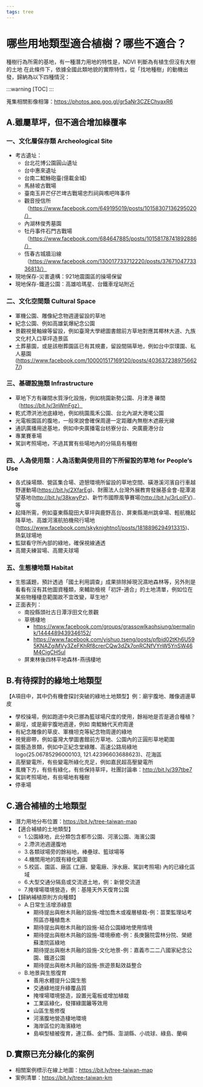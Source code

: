 ```yaml
---
tags: tree
---
```


# 哪些用地類型適合植樹？哪些不適合？

種樹行為所需的基地，有一種潛力用地的特性是，NDVI 判斷為有植生但沒有大樹的土地
在此條件下，依據全國此類地貌的實際特性，從「找地種樹」的動機出發，歸納為以下四種情況：

:::warning
[TOC]
:::

蒐集相關影像相簿：https://photos.app.goo.gl/gr5aNr3CZEChyaxR6

## A.雖屬草坪，但不適合增加綠覆率

### 一、文化層保存類 Archeological Site

- 考古遺址：
    - 台北花博公園圓山遺址
    - 台中惠來遺址
    - 台南二鯤鯓砲臺(億載金城)
    - 馬赫坡古戰場
    - 臺南玉井芒仔芒埤古戰場忠烈祠與噍吧哖事件
    - 觀音授信所（https://www.facebook.com/649195019/posts/10158307136295020/）
    - 內湖林俊秀墓園
    - 牡丹事件石門古戰場（https://www.facebook.com/684647885/posts/10158178741892886/）
    - 恆春古城牆沿線（https://www.facebook.com/130017733712220/posts/3767104773336813/）
- 現地保存-災害遺構：921地震園區的操場保留
- 現地保存-鐵道公園：高雄哈瑪星、台鐵車埕站附近


### 二、文化空間類 Cultural Space

- 軍機公園、雕像紀念物週邊留設的草地
- 紀念公園、例如高雄氣爆紀念公園
- 景觀視覺軸線等留設，例如臺灣大學總圖書館前方草地對應其椰林大道、九族文化村入口草坪造景區
- 土葬墓園，或是該樹葬園區已有其規畫，留設間隔草地，例如台中崇璞園、私人墓園(https://www.facebook.com/100001517169120/posts/4036372389756627/) 

### 三、基礎設施類 Infrastructure 

- 草地下方有礫間水質淨化設施，例如桃園新勢公園、月津港 礫間（https://bit.ly/3nWmFgz）
- 乾式滯洪池池底綠地，例如桃園風禾公園、台北內湖大港墘公園
- 光電板園區的腹地，一般來說會確保周邊一定距離內無樹木遮蔽光線
- 通訊廣播用途基地，例如中央廣播電台枋寮分台、央廣鹿港分台
- 專業賽車場
- 駕訓考照場地，不過其實有些場地內的分隔島有種樹

### 四、人為使用類：人為活動與使用目的下所留設的草地 for People’s Use 

- 各式操場類、營區集合場、遊憩環境所留設的草地空間、磺港溪河濱自行車越野運動場(https://bit.ly/2XfarEg)、財團法人台灣外展教育發展基金會-龍潭渴望基地(http://bit.ly/38kwyPz)、新竹市國際風箏賽場(http://bit.ly/3rLoIFV)..等
- 起降所需，例如臺東縣龍田大草坪與鹿野高台、屏東縣潮州跳傘場、輕航機起降草地、高雄河濱航拍機飛行場地(https://www.facebook.com/skyknightno1/posts/1818896294913315)、熱氣球場地
- 監獄看守所內部的綠地，確保視線通透
- 高爾夫練習場、高爾夫球場

### 五、生態棲地類 Habitat 

- 生態議題，預計透過「國土利用調查」成果排除掉現況濕地森林等，另外則是看看有沒有其他圖資種類，來輔助檢視「初評-適合」的土地清單，例如位在某些物種棲息範圍故不宜改變，草生地?
- 正面表列：
    - 南投縣頭社古日潭浮田文化景觀
    - 草鴞棲地
        - https://www.facebook.com/groups/grassowlkaohsiung/permalink/1444489439346152/
        - https://www.facebook.com/yishuo.tseng/posts/pfbid02tKh6U595KNAZgiMVy3ZeFKhRf8crerCQw3dZk7onRCNfVYnW5YnSW46M4CigCH5ul
    - 屏東林後四林平地森林-燕鴴棲地

## B.有待探討的綠地土地類型

【A項目中，其中仍有機會探討突破的綠地土地類型】例：廟宇腹地、雕像週邊草皮

- 學校操場，例如跑道中央已挪為籃球場尺度的使用，餘裕地是否是適合種植？
- 廟埕，或是廟宇腹地週邊，例如 南鯤鯓代天府周邊
- 有紀念雕像的草皮、軍機坦克等紀念物周邊的綠地
- 視覺廊帶，例如臺灣大學圖書館前方草地、公園內的正圓形草地範圍
- 園藝造景類，例如中正紀念堂綠雕、高速公路局綠地 logo(25.06785296000103, 121.42396603688623)、花海區
- 高壓變電所，有些變電所綠化充足，例如嘉民超高壓變電所
- 風機下方，有些有綠化，有些保持草坪，社團討論串：http://bit.ly/397tbe7
- 駕訓考照場地，有些場地有種樹
- 停車場

## C.適合補植的土地類型

- 潛力用地分布位置：https://bit.ly/tree-taiwan-map
- 【適合補植的土地類型】
    - 1.公園綠地，此分類包含都市公園、河濱公園、海濱公園
    - 2.滯洪池週邊腹地
    - 3.各類球場旁的餘裕地，棒壘球、籃球場等
    - 4.機關用地的既有綠化範圍
    - 5.校區、園區、廠區 (工廠、變電廠、淨水廠、駕訓考照場) 內的已綠化區域
    - 6.大型交通分隔島或交流道土地，例：新營交流道
    - 7.掩埋場環境營造，例：基隆天外天復育公園
- 【歸納補植原則方向種類】
    - A.日常生活增添綠意
        - 期待提出與樹木共融的設施-增加喬木或複層植栽-例：苗栗監理站考照區亦種植喬木
        - 期待提出與樹木共融的設施-結合公園綠地使用情境
        - 期待提出與樹木共融的設施-環境療癒-例：長庚醫院雲林分院、榮總蘇澳院區綠地
        - 期待提出與樹木共融的設施-文化地景-例：嘉義市二二八國家紀念公園、鐵道公園
        - 期待提出與樹木共融的設施-旅遊景點效益整合
    - B.地景與生態復育
        - 善用水體提升公園生態
        - 交通綠地提升綠覆品質
        - 掩埋場環境營造，設置光電板或增加植栽
        - 工業區綠化，發揮綠圍籬等效用
        - 山區生態修復
        - 河濱腹地營造棲地環境
        - 海岸區位的海濱綠地
        - 島嶼型植被復育，連江縣、金門縣、澎湖縣、小琉球、綠島、蘭嶼

## D.實際已充分綠化的案例

- 相關案例標示在線上地圖：https://bit.ly/tree-taiwan-map
- 案例清單：https://bit.ly/tree-taiwan-km